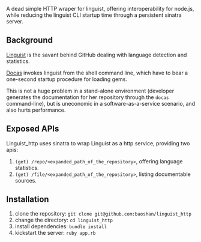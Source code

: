 A dead simple HTTP wraper for linguist, offering interoperability for node.js, while
reducing the linguist CLI startup time through a persistent sinatra server.

## Background ##

[Linguist](http://github.com/github/linguist) is the savant behind GitHub
dealing with language detection and statistics.


[Docas](http://github.com/baoshan/docas) invokes linguist from the shell command line,
which have to bear a one-second startup procedure for loading gems.

This is not a huge problem in a stand-alone environment (developer generates the
documentation for her repository through the ```docas``` command-line), but is uneconomic
in a software-as-a-service scenario, and also hurts performance.

## Exposed APIs ##

Linguist_http uses sinatra to wrap Linguist as a http service, providing two apis:

  1. `(get) /repo/<expanded_path_of_the_repository>`, offering language statistics.
  2. `(get) /file/<expanded_path_of_the_repository>`, listing documentable sources.

## Installation ##

  1. clone the repository: ```git clone git@github.com:baoshan/linguist_http```
  2. change the directory: ```cd linguist_http```
  3. install dependencies: ```bundle install```
  4. kickstart the server: ```ruby app.rb```
